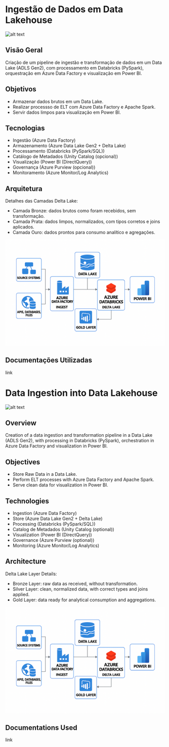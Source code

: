 # Ingestão de Dados em Data Lakehouse

![alt text](cover.png)

## Visão Geral
Criação de um pipeline de ingestão e transformação de dados em um Data Lake (ADLS Gen2), com processamento em Databricks (PySpark), orquestração em Azure Data Factory e visualização em Power BI.
## Objetivos
- Armazenar dados brutos em um Data Lake.
- Realizar processso de ELT com Azure Data Factory e Apache Spark.
- Servir dados limpos para visualização em Power BI.
## Tecnologias
- Ingestão (Azure Data Factory)
- Armazenamento (Azure Data Lake Gen2 + Delta Lake)
- Processamento (Databricks (PySpark/SQL))
- Catálogo de Metadados (Unity Catalog (opcional))
- Visualização (Power BI (DirectQuery))
- Governança (Azure Purview (opcional))
- Monitoramento (Azure Monitor/Log Analytics)
## Arquitetura
Detalhes das Camadas Delta Lake:
- Camada Bronze: dados brutos como foram recebidos, sem transformação.
- Camada Prata: dados limpos, normalizados, com tipos corretos e joins aplicados.
- Camada Ouro: dados prontos para consumo analítico e agregações.

![alt text](architecture.png)

## Documentações Utilizadas
link
#
#
#
# Data Ingestion into Data Lakehouse

![alt text](cover.png)

## Overview
Creation of a data ingestion and transformation pipeline in a Data Lake (ADLS Gen2), with processing in Databricks (PySpark), orchestration in Azure Data Factory and visualization in Power BI.
## Objectives
- Store Raw Data in a Data Lake.
- Perform ELT processes with Azure Data Factory and Apache Spark.
- Serve clean data for visualization in Power BI.
## Technologies
- Ingestion (Azure Data Factory)
- Store (Azure Data Lake Gen2 + Delta Lake)
- Processing (Databricks (PySpark/SQL))
- Catalog de Metadados (Unity Catalog (optional))
- Visualization (Power BI (DirectQuery))
- Governance (Azure Purview (optional))
- Monitoring (Azure Monitor/Log Analytics)
## Architecture
Delta Lake Layer Details:
- Bronze Layer: raw data as received, without transformation.
- Silver Layer: clean, normalized data, with correct types and joins applied.
- Gold Layer: data ready for analytical consumption and aggregations.

![alt text](<architecture.png>)

## Documentations Used
link